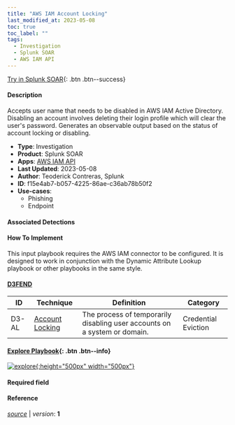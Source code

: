 ```yaml
---
title: "AWS IAM Account Locking"
last_modified_at: 2023-05-08
toc: true
toc_label: ""
tags:
  - Investigation
  - Splunk SOAR
  - AWS IAM API
---
```


[Try in Splunk SOAR](https://www.splunk.com/en_us/software/splunk-security-orchestration-and-automation.html){: .btn .btn--success}

#### Description

Accepts user name that needs to be disabled in AWS IAM Active Directory. Disabling an account involves deleting their login profile which will clear the user&#39;s password. Generates an observable output based on the status of account locking or disabling.

- **Type**: Investigation
- **Product**: Splunk SOAR
- **Apps**: [AWS IAM API](https://splunkbase.splunk.com/apps?keyword=aws+iam+api&filters=product%3Asoar)
- **Last Updated**: 2023-05-08
- **Author**: Teoderick Contreras, Splunk
- **ID**: f15e4ab7-b057-4225-86ae-c36ab78b50f2
- **Use-cases**:
  - Phishing
  - Endpoint

#### Associated Detections


#### How To Implement
This input playbook requires the AWS IAM connector to be configured. It is designed to work in conjunction with the Dynamic Attribute Lookup playbook or other playbooks in the same style.


#### [D3FEND](https://d3fend.mitre.org/)

| ID          | Technique   | Definition     | Category       |
| ----------- | ----------- |--------------- |--------------- |
| D3-AL | [Account Locking](https://d3fend.mitre.org/technique/d3f:AccountLocking) | The process of temporarily disabling user accounts on a system or domain. | Credential Eviction |

#### [Explore Playbook](https://splunk.github.io/soar-playbook-viewer/?playbook=https://raw.githubusercontent.com/phantomcyber/playbooks/latest/AWS_IAM_Account_Locking.json){: .btn .btn--info}

[![explore](https://raw.githubusercontent.com/splunk/security_content/develop/playbooks/AWS_IAM_Account_Locking.png){:height="500px" width="500px"}](https://splunk.github.io/soar-playbook-viewer/?playbook=https://raw.githubusercontent.com/phantomcyber/playbooks/latest/AWS_IAM_Account_Locking.json)

#### Required field


#### Reference



[*source*](https://github.com/splunk/security_content/tree/develop/playbooks/AWS_IAM_Account_Locking.yml) \| *version*: **1**